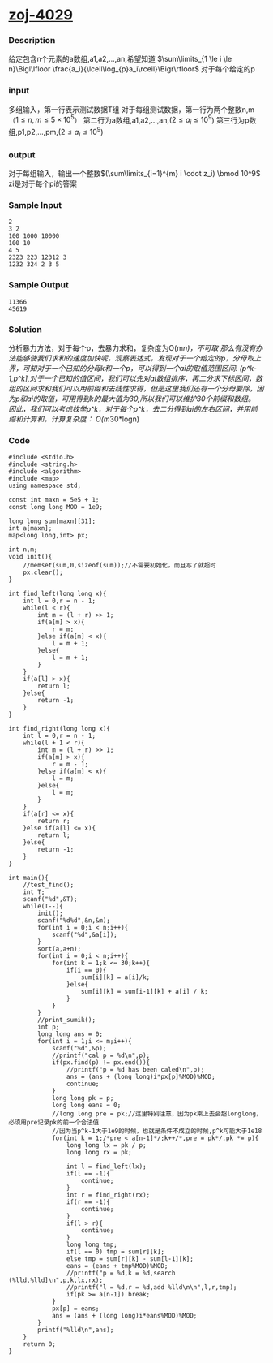 # [zoj-4029](http://acm.zju.edu.cn/onlinejudge/showProblem.do?problemCode=4029)

### Description
给定包含n个元素的a数组,a1,a2,...,an,希望知道
$\sum\limits_{1 \le i \le n}\Bigl\lfloor \frac{a_i}{\lceil\log_{p}a_i\rceil}\Bigr\rfloor$
对于每个给定的p
### input
多组输入，第一行表示测试数据T组
对于每组测试数据，第一行为两个整数n,m（$1 \le n, m \le 5 \times 10^5$）
第二行为a数组,a1,a2,...,an,($2 \le a_i \le 10^{9}$)
第三行为p数组,p1,p2,...,pm,($2 \le a_i \le 10^{9}$)

### output
对于每组输入，输出一个整数$(\sum\limits_{i=1}^{m} i \cdot z_i) \bmod 10^9$
zi是对于每个pi的答案


### Sample Input
```
2
3 2
100 1000 10000
100 10
4 5
2323 223 12312 3
1232 324 2 3 5
```

### Sample Output
```
11366
45619
```

### Solution
分析暴力方法，对于每个p，去暴力求和，复杂度为O(m*n)，不可取
那么有没有办法能够使我们求和的速度加快呢，观察表达式，发现对于一个给定的p，分母取上界，可知对于一个已知的分母k和一个p，可以得到一个ai的取值范围区间:  (p^k-1,p^k],对于一个已知的值区间，我们可以先对ai数组排序，再二分求下标区间，数组的区间求和我们可以用前缀和去线性求得，但是这里我们还有一个分母要除，因为p和ai的取值，可用得到k的最大值为30,所以我们可以维护30个前缀和数组。
因此，我们可以考虑枚举p^k，对于每个p^k，去二分得到ai的左右区间，并用前缀和计算和，计算复杂度： O(m*30*logn)


### Code
```
#include <stdio.h>
#include <string.h>
#include <algorithm>
#include <map>
using namespace std;

const int maxn = 5e5 + 1;
const long long MOD = 1e9;

long long sum[maxn][31];
int a[maxn];
map<long long,int> px;

int n,m;
void init(){
    //memset(sum,0,sizeof(sum));//不需要初始化，而且写了就超时
    px.clear();
}

int find_left(long long x){
    int l = 0,r = n - 1;
    while(l < r){
        int m = (l + r) >> 1;
        if(a[m] > x){
            r = m;
        }else if(a[m] < x){
            l = m + 1;
        }else{
            l = m + 1;
        }
    }
    if(a[l] > x){
        return l;
    }else{
        return -1;
    }
}

int find_right(long long x){
    int l = 0,r = n - 1;
    while(l + 1 < r){
        int m = (l + r) >> 1;
        if(a[m] > x){
            r = m - 1;
        }else if(a[m] < x){
            l = m;
        }else{
            l = m;
        }
    }
    if(a[r] <= x){
        return r;
    }else if(a[l] <= x){
        return l;
    }else{
        return -1;
    }
}

int main(){
    //test_find();
    int T;
    scanf("%d",&T);
    while(T--){
        init();
        scanf("%d%d",&n,&m);
        for(int i = 0;i < n;i++){
            scanf("%d",&a[i]);
        }
        sort(a,a+n);
        for(int i = 0;i < n;i++){
            for(int k = 1;k <= 30;k++){
                if(i == 0){
                    sum[i][k] = a[i]/k;
                }else{
                    sum[i][k] = sum[i-1][k] + a[i] / k;
                }
            }
        }
        //print_sumik();
        int p;
        long long ans = 0;
        for(int i = 1;i <= m;i++){
            scanf("%d",&p);
            //printf("cal p = %d\n",p);
            if(px.find(p) != px.end()){
                //printf("p = %d has been caled\n",p);
                ans = (ans + (long long)i*px[p]%MOD)%MOD;
                continue;
            }
            long long pk = p;
            long long eans = 0;
            //long long pre = pk;//这里特别注意，因为pk乘上去会超longlong，必须用pre记录pk的前一个合法值
            //因为当p^k-1大于1e9的时候，也就是条件不成立的时候,p^k可能大于1e18
            for(int k = 1;/*pre < a[n-1]*/;k++/*,pre = pk*/,pk *= p){
                long long lx = pk / p;
                long long rx = pk;

                int l = find_left(lx);
                if(l == -1){
                    continue;
                }
                int r = find_right(rx);
                if(r == -1){
                    continue;
                }
                if(l > r){
                    continue;
                }
                long long tmp;
                if(l == 0) tmp = sum[r][k];
                else tmp = sum[r][k] - sum[l-1][k];
                eans = (eans + tmp%MOD)%MOD;
                //printf("p = %d,k = %d,search (%lld,%lld]\n",p,k,lx,rx);
                //printf("l = %d,r = %d,add %lld\n\n",l,r,tmp);
                if(pk >= a[n-1]) break;
            }
            px[p] = eans;
            ans = (ans + (long long)i*eans%MOD)%MOD;
        }
        printf("%lld\n",ans);
    }
    return 0;
}

```





























